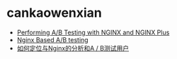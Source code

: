 


# cankaowenxian
- [Performing A/B Testing with NGINX and NGINX Plus](https://www.nginx.com/blog/performing-a-b-testing-nginx-plus/)
- [Nginx Based A/B testing](https://gist.github.com/jmervine/6077243)
- [如何定位与Nginx的分析和A / B测试用户](https://www.howtoing.com/how-to-target-your-users-with-nginx-analytics-and-a-b-testing/)
